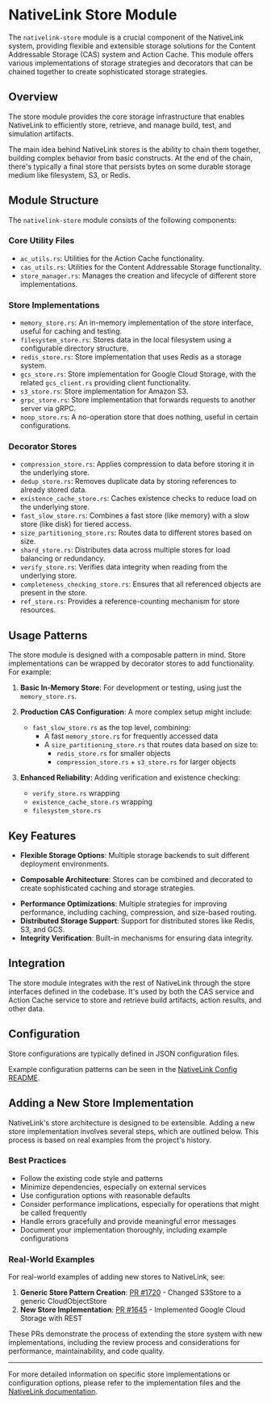 # NativeLink Store Module

The `nativelink-store` module is a crucial component of the NativeLink system, providing flexible and extensible storage solutions for the Content Addressable Storage (CAS) system and Action Cache. This module offers various implementations of storage strategies and decorators that can be chained together to create sophisticated storage strategies.

## Overview

 The store module provides the core storage infrastructure that enables NativeLink to efficiently store, retrieve, and manage build, test, and simulation artifacts.

The main idea behind NativeLink stores is the ability to chain them together, building complex behavior from basic constructs. At the end of the chain, there's typically a final store that persists bytes on some durable storage medium like filesystem, S3, or Redis.

## Module Structure

The `nativelink-store` module consists of the following components:

### Core Utility Files

- `ac_utils.rs`: Utilities for the Action Cache functionality.
- `cas_utils.rs`: Utilities for the Content Addressable Storage functionality.
- `store_manager.rs`: Manages the creation and lifecycle of different store implementations.

### Store Implementations

- `memory_store.rs`: An in-memory implementation of the store interface, useful for caching and testing.
- `filesystem_store.rs`: Stores data in the local filesystem using a configurable directory structure.
- `redis_store.rs`: Store implementation that uses Redis as a storage system.
- `gcs_store.rs`: Store implementation for Google Cloud Storage, with the related `gcs_client.rs` providing client functionality.
- `s3_store.rs`: Store implementation for Amazon S3.
- `grpc_store.rs`: Store implementation that forwards requests to another server via gRPC.
- `noop_store.rs`: A no-operation store that does nothing, useful in certain configurations.

### Decorator Stores

- `compression_store.rs`: Applies compression to data before storing it in the underlying store.
- `dedup_store.rs`: Removes duplicate data by storing references to already stored data.
- `existence_cache_store.rs`: Caches existence checks to reduce load on the underlying store.
- `fast_slow_store.rs`: Combines a fast store (like memory) with a slow store (like disk) for tiered access.
- `size_partitioning_store.rs`: Routes data to different stores based on size.
- `shard_store.rs`: Distributes data across multiple stores for load balancing or redundancy.
- `verify_store.rs`: Verifies data integrity when reading from the underlying store.
- `completeness_checking_store.rs`: Ensures that all referenced objects are present in the store.
- `ref_store.rs`: Provides a reference-counting mechanism for store resources.

## Usage Patterns
<!-- vale Vale.Spelling = NO -->
The store module is designed with a composable pattern in mind. Store implementations can be wrapped by decorator stores to add functionality. For example:
<!-- vale Vale.Spelling = YES -->

1. **Basic In-Memory Store**: For development or testing, using just the `memory_store.rs`.

2. **Production CAS Configuration**: A more complex setup might include:

   - `fast_slow_store.rs` as the top level, combining:
     - A fast `memory_store.rs` for frequently accessed data
     - A `size_partitioning_store.rs` that routes data based on size to:
       - `redis_store.rs` for smaller objects
       - `compression_store.rs` + `s3_store.rs` for larger objects

3. **Enhanced Reliability**: Adding verification and existence checking:
   - `verify_store.rs` wrapping
   - `existence_cache_store.rs` wrapping
   - `filesystem_store.rs`

## Key Features

- **Flexible Storage Options**: Multiple storage backends to suit different deployment environments.
<!-- vale Vale.Spelling = NO -->
- **Composable Architecture**: Stores can be combined and decorated to create sophisticated caching and storage strategies.
<!-- vale Vale.Spelling = YES -->
- **Performance Optimizations**: Multiple strategies for improving performance, including caching, compression, and size-based routing.
- **Distributed Storage Support**: Support for distributed stores like Redis, S3, and GCS.
- **Integrity Verification**: Built-in mechanisms for ensuring data integrity.

## Integration

The store module integrates with the rest of NativeLink through the store interfaces defined in the codebase. It's used by both the CAS service and Action Cache service to store and retrieve build artifacts, action results, and other data.

## Configuration

Store configurations are typically defined in JSON configuration files.

Example configuration patterns can be seen in the [NativeLink Config README](https://github.com/TraceMachina/nativelink/blob/main/nativelink-config/README.md).

## Adding a New Store Implementation

NativeLink's store architecture is designed to be extensible. Adding a new store implementation involves several steps, which are outlined below. This process is based on real examples from the project's history.

### Best Practices

- Follow the existing code style and patterns
- Minimize dependencies, especially on external services
- Use configuration options with reasonable defaults
- Consider performance implications, especially for operations that might be called frequently
- Handle errors gracefully and provide meaningful error messages
- Document your implementation thoroughly, including example configurations

### Real-World Examples

For real-world examples of adding new stores to NativeLink, see:

1. **Generic Store Pattern Creation**: [PR #1720](https://github.com/TraceMachina/nativelink/pull/1720) - Changed S3Store to a generic CloudObjectStore
2. **New Store Implementation**: [PR #1645](https://github.com/TraceMachina/nativelink/pull/1645) - Implemented Google Cloud Storage with REST

These PRs demonstrate the process of extending the store system with new implementations, including the review process and considerations for performance, maintainability, and code quality.

---

For more detailed information on specific store implementations or configuration options, please refer to the implementation files and the [NativeLink documentation](https://www.nativelink.com/docs/config/configuration-intro).
